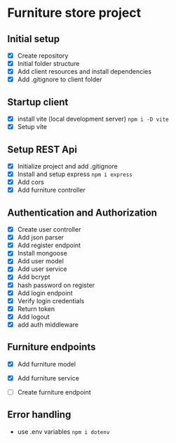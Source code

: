 # Furniture store project

## Initial setup
- [x] Create repository
- [x] Initial folder structure
- [x] Add client resources and install dependencies
- [x] Add .gitignore to client folder

## Startup client
- [x] install vite (local development server) `npm i -D vite`
- [x] Setup vite

## Setup REST Api
- [x] Initialize project and add .gitignore
- [x] Install and setup express `npm i express`
- [x] Add cors
- [x] Add furniture controller

## Authentication and Authorization
- [x] Create user controller
- [x] Add json parser
- [x] Add register endpoint
- [x] Install mongoose
- [x] Add user model
- [x] Add user service
- [x] Add bcrypt
- [x] hash password on register
- [x] Add login endpoint
- [x] Verify login credentials
- [x] Return token
- [x] Add logout
- [x] add auth middleware

## Furniture endpoints
- [x] Add furniture model
- [x] Add furniture service
- [ ] Create furniture endpoint


## Error handling

- use .env variables `npm i dotenv`